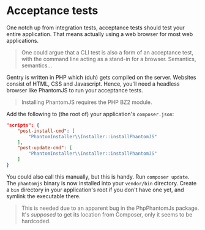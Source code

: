 # Acceptance tests
One notch up from integration tests, acceptance tests should test your entire
application. That means actually using a web browser for most web applications.

> One could argue that a CLI test is also a form of an acceptance test, with the
> command line acting as a stand-in for a browser. Semantics, semantics...

Gentry is written in PHP which (duh) gets compiled on the server. Websites
consist of HTML, CSS and Javascript. Hence, you'll need a headless browser like
PhantomJS to run your acceptance tests.

> Installing PhantomJS requires the PHP BZ2 module.

Add the following to (the root of) your application's `composer.json`:

```json
"scripts": {
    "post-install-cmd": [
        "PhantomInstaller\\Installer::installPhantomJS"
    ],
    "post-update-cmd": [
        "PhantomInstaller\\Installer::installPhantomJS"
    ]
}
```

You could also call this manually, but this is handy. Run `composer update`. The
`phantomjs` binary is now installed into your `vendor/bin` directory. Create a
`bin` directory in your application's root if you don't have one yet, and
symlink the executable there.

> This is needed due to an apparent bug in the PhpPhantomJs package. It's
> _supposed_ to get its location from Composer, only it seems to be hardcoded.


